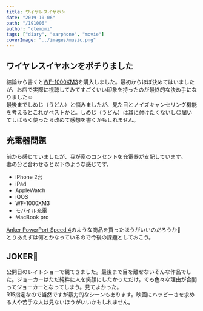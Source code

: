 ```yaml
---
title: ワイヤレスイヤホン
date: "2019-10-06"
path: "/191006"
author: "otemomi"
tags: ["diary", "earphone", "movie"]
coverImage: "../images/music.png"
---
```


## ワイヤレスイヤホンをポチりました
結論から書くと[WF-1000XM3](https://www.sony.jp/headphone/products/WF-1000XM3/)を購入しました。最初からほぼ決めてはいましたが、お店で実際に視聴してみてすごくいい印象を持ったのが最終的な決め手になりました☺️  
最後までしめじ（うどん）と悩みましたが、見た目とノイズキャンセリング機能を考えるとこれがベストかと。しめじ（うどん）は耳に付けたくないし😐届いてしばらく使ったら改めて感想を書くかもしれません。

## 充電器問題
前から感じていましたが、我が家のコンセントを充電器が支配しています。  
妻の分と合わせると以下のような感じです。

- iPhone 2台
- iPad
- AppleWatch
- iQOS
- WF-1000XM3
- モバイル充電
- MacBook pro

[Anker PowerPort Speed 4](https://www.amazon.co.jp/Anker-PowerPort-QC3-0%E6%90%AD%E8%BC%89-USB%E6%80%A5%E9%80%9F%E5%85%85%E9%9B%BB%E5%99%A8-%E3%81%9D%E3%81%AE%E4%BB%96Android%E5%90%84%E7%A8%AE%E5%AF%BE%E5%BF%9C/dp/B01N533KZH?ref_=ast_sto_dp)のような商品を買ったほうがいいのだろうか🤔  
とりあえずは何とかなっているので今後の課題としておこう。

## JOKER🤡
公開日のレイトショーで観てきました。最後まで目を離せないそんな作品でした。ジョーカーはただ純粋に人を笑顔にしたかっただけ。でも色々な理由が合間ってジョーカーとなってしまう。見てよかった。  
R15指定なので当然ですが暴力的なシーンもあります。映画にハッピーさを求める人や苦手な人は見ないほうがいいかもしれません。
